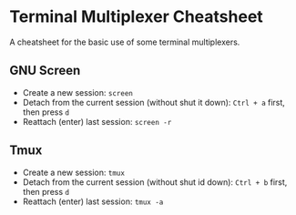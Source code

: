 # Terminal Multiplexer Cheatsheet

A cheatsheet for the basic use of some terminal multiplexers. 

## GNU Screen

- Create a new session: `screen`
- Detach from the current session (without shut it down): `Ctrl + a` first, then press `d`
- Reattach (enter) last session: `screen -r`
  
## Tmux
- Create a new session: `tmux`
- Detach from the current session (without shut id down): `Ctrl + b` first, then press `d`
- Reattach (enter) last session: `tmux -a`  
